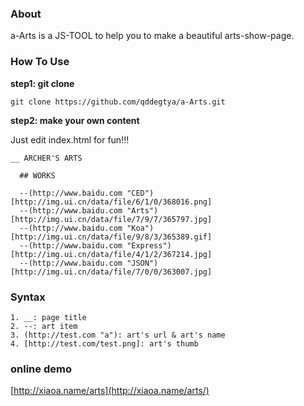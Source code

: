 ### About

a-Arts is a JS-TOOL to help you to make a beautiful arts-show-page.




### How To Use

**step1: git clone**


```shell
git clone https://github.com/qddegtya/a-Arts.git
```


**step2: make your own content**

Just edit index.html for fun!!!

```
__ ARCHER'S ARTS

  ## WORKS

  --(http://www.baidu.com "CED")[http://img.ui.cn/data/file/6/1/0/368016.png]
  --(http://www.baidu.com "Arts")[http://img.ui.cn/data/file/7/9/7/365797.jpg]
  --(http://www.baidu.com "Koa")[http://img.ui.cn/data/file/9/8/3/365389.gif]
  --(http://www.baidu.com "Express")[http://img.ui.cn/data/file/4/1/2/367214.jpg]
  --(http://www.baidu.com "JSON")[http://img.ui.cn/data/file/7/0/0/363007.jpg]

```

### Syntax

```
1. __: page title
2. --: art item
3. (http://test.com "a"): art's url & art's name
4. [http://test.com/test.png]: art's thumb
```

### online demo

[http://xiaoa.name/arts](http://xiaoa.name/arts/)
